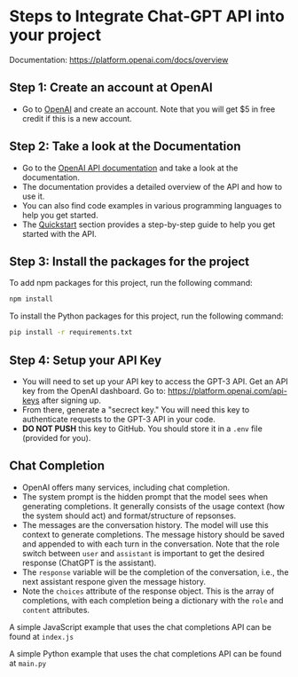 # Steps to Integrate Chat-GPT API into your project

Documentation: https://platform.openai.com/docs/overview




## Step 1: Create an account at OpenAI

- Go to [OpenAI](https://openai.com) and create an account. Note that you will get $5 in free credit if this is a new account.

## Step 2: Take a look at the Documentation

- Go to the [OpenAI API documentation](https://platform.openai.com/docs/overview) and take a look at the documentation.
- The documentation provides a detailed overview of the API and how to use it.
- You can also find code examples in various programming languages to help you get started.
- The [Quickstart](https://platform.openai.com/docs/quickstart) section provides a step-by-step guide to help you get started with the API.

## Step 3: Install the packages for the project
To add npm packages for this project, run the following command:
```bash
npm install
```

To install the Python packages for this project, run the following command:
```bash
pip install -r requirements.txt
```

## Step 4: Setup your API Key
- You will need to set up your API key to access the GPT-3 API. Get an API key from the OpenAI dashboard. Go to: https://platform.openai.com/api-keys after signing up.
- From there, generate a "secrect key." You will need this key to authenticate requests to the GPT-3 API in your code.
- **DO NOT PUSH** this key to GitHub. You should store it in a `.env` file (provided for you).

## Chat Completion
- OpenAI offers many services, including chat completion.
- The system prompt is the hidden prompt that the model sees when generating completions. It generally consists of the usage context (how the system should act) and format/structure of repsonses.
- The messages are the conversation history. The model will use this context to generate completions. The message history should be saved and appended to with each turn in the conversation. Note that the role switch between `user` and `assistant` is important to get the desired response (ChatGPT is the assistant).
- The `response` variable will be the completion of the conversation, i.e., the next assistant respone given the message history.
- Note the `choices` attribute of the response object. This is the array of completions, with each completion being a dictionary with the `role` and `content` attributes.

A simple JavaScript example that uses the chat completions API can be found at `index.js`

A simple Python example that uses the chat completions API can be found at `main.py`